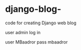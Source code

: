 # django-blog-
code for creating Django web blog 

user admin log in

user 
	MBaadror
pass
	mbaadror
